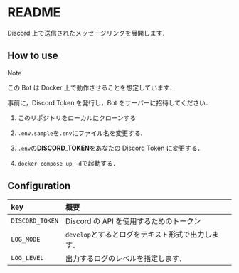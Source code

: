 # README

Discord 上で送信されたメッセージリンクを展開します．

## How to use

> [!NOTE]
> この Bot は Docker 上で動作させることを想定しています．

事前に，Discord Token を発行し，Bot をサーバーに招待してください．

1. このリポジトリをローカルにクローンする

2. `.env.sample`を`.env`にファイル名を変更する.

3. `.env`の**DISCORD_TOKEN**をあなたの Discord Token に変更する．

4. `docker compose up -d`で起動する．

## Configuration

| key             | 概要                                              |
| :-------------- | :------------------------------------------------ |
| `DISCORD_TOKEN` | Discord の API を使用するためのトークン           |
| `LOG_MODE`      | `develop`とするとログをテキスト形式で出力します． |
| `LOG_LEVEL`     | 出力するログのレベルを指定します．                |
